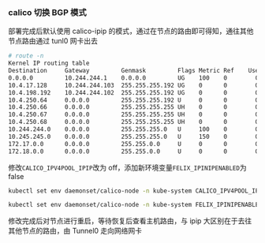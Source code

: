### calico 切换 BGP 模式

部署完成后默认使用 calico-ipip 的模式，通过在节点的路由即可得知，通往其他节点路由通过 tunl0 网卡出去

```bash
# route -n
Kernel IP routing table
Destination     Gateway         Genmask         Flags Metric Ref    Use Iface
0.0.0.0         10.244.244.1    0.0.0.0         UG    100    0        0 eth0
10.4.17.128     10.244.244.103  255.255.255.192 UG    0      0        0 tunl0
10.4.198.192    10.244.244.102  255.255.255.192 UG    0      0        0 tunl0
10.4.250.64     0.0.0.0         255.255.255.192 U     0      0        0 *
10.4.250.66     0.0.0.0         255.255.255.255 UH    0      0        0 cali912d1f2a902
10.4.250.67     0.0.0.0         255.255.255.255 UH    0      0        0 cali55ef474e4e9
10.4.250.68     0.0.0.0         255.255.255.255 UH    0      0        0 calie77e0b179be
10.244.244.0    0.0.0.0         255.255.255.0   U     100    0        0 eth0
10.245.245.0    0.0.0.0         255.255.255.0   U     150    0        0 ib0
172.17.0.0      0.0.0.0         255.255.0.0     U     0      0        0 docker0
172.18.0.0      0.0.0.0         255.255.0.0     U     0      0        0 br-73377e18bc69
```

修改`CALICO_IPV4POOL_IPIP`改为 off，添加新环境变量`FELIX_IPINIPENABLED`为 false

```bash
kubectl set env daemonset/calico-node -n kube-system CALICO_IPV4POOL_IPIP=off

kubectl set env daemonset/calico-node -n kube-system FELIX_IPINIPENABLED=false
```

修改完成后对节点进行重启，等待恢复后查看主机路由，与 ipip 大区别在于去往其他节点的路由，由 Tunnel0 走向网络网卡

```bash

```

